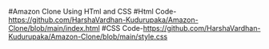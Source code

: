 #Amazon Clone Using HTml and CSS
#Html Code-https://github.com/HarshaVardhan-Kudurupaka/Amazon-Clone/blob/main/index.html
#CSS Code-https://github.com/HarshaVardhan-Kudurupaka/Amazon-Clone/blob/main/style.css
